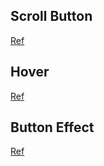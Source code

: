 
Scroll Button
--
[Ref](https://okayoon.tistory.com/entry/%ED%81%B4%EB%A6%AD%ED%95%98%EC%97%AC-%EC%8A%A4%ED%81%AC%EB%A1%A4-%EC%9D%B4%EB%8F%99%ED%95%98%EA%B8%B0-scrollintoview)

Hover
--
[Ref](https://ssimplay.tistory.com/58)

Button Effect
--
[Ref](http://rwdb.kr/button_10/?ckattempt=1)
